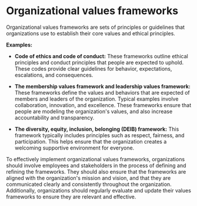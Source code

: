 # Organizational values frameworks

Organizational values frameworks are sets of principles or guidelines that organizations use to establish their core values and ethical principles.

**Examples:**

* **Code of ethics and code of conduct:** These frameworks outline ethical principles and conduct principles that people are expected to uphold. These codes provide clear guidelines for behavior, expectations, escalations, and consequences.

* **The membership values framework and leadership values framework:** These frameworks define the values and behaviors that are expected of members and leaders of the organization. Typical examples involve collaboration, innovation, and excellence. These frameworks ensure that people are modeling the organization's values, and also increase accountability and transparency.

* **The diversity, equity, inclusion, belonging (DEIB) framework:** This framework typically includes principles such as respect, fairness, and participation. This helps ensure that the organization creates a welcoming supportive environment for everyone.

To effectively implement organizational values frameworks, organizations should involve employees and stakeholders in the process of defining and refining the frameworks. They should also ensure that the frameworks are aligned with the organization's mission and vision, and that they are communicated clearly and consistently throughout the organization. Additionally, organizations should regularly evaluate and update their values frameworks to ensure they are relevant and effective.
